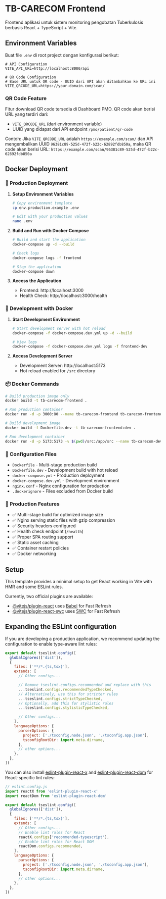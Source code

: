 # TB-CARECOM Frontend

Frontend aplikasi untuk sistem monitoring pengobatan Tuberkulosis berbasis React + TypeScript + Vite.

## Environment Variables

Buat file `.env` di root project dengan konfigurasi berikut:

```env
# API Configuration
VITE_API_URL=http://localhost:8000/api

# QR Code Configuration
# Base URL untuk QR code - UUID dari API akan ditambahkan ke URL ini
VITE_QRCODE_URL=https://your-domain.com/scan/
```

### QR Code Feature

Fitur download QR code tersedia di Dashboard PMO. QR code akan berisi URL yang terdiri dari:
- `VITE_QRCODE_URL` (dari environment variable)
- UUID yang didapat dari API endpoint `/pmo/patient/qr-code`

Contoh: Jika `VITE_QRCODE_URL` adalah `https://example.com/scan/` dan API mengembalikan UUID `96381c89-525d-472f-b22c-62892fdb850a`, maka QR code akan berisi URL: `https://example.com/scan/96381c89-525d-472f-b22c-62892fdb850a`

## Docker Deployment

### 🐳 Production Deployment

1. **Setup Environment Variables**
   ```bash
   # Copy environment template
   cp env.production.example .env
   
   # Edit with your production values
   nano .env
   ```

2. **Build and Run with Docker Compose**
   ```bash
   # Build and start the application
   docker-compose up -d --build
   
   # Check logs
   docker-compose logs -f frontend
   
   # Stop the application
   docker-compose down
   ```

3. **Access the Application**
   - Frontend: http://localhost:3000
   - Health Check: http://localhost:3000/health

### 🔧 Development with Docker

1. **Start Development Environment**
   ```bash
   # Start development server with hot reload
   docker-compose -f docker-compose.dev.yml up -d --build
   
   # View logs
   docker-compose -f docker-compose.dev.yml logs -f frontend-dev
   ```

2. **Access Development Server**
   - Development Server: http://localhost:5173
   - Hot reload enabled for `/src` directory

### 📦 Docker Commands

```bash
# Build production image only
docker build -t tb-carecom-frontend .

# Run production container
docker run -d -p 3000:80 --name tb-carecom-frontend tb-carecom-frontend

# Build development image
docker build -f Dockerfile.dev -t tb-carecom-frontend:dev .

# Run development container
docker run -d -p 5173:5173 -v $(pwd)/src:/app/src --name tb-carecom-dev tb-carecom-frontend:dev
```

### 🔧 Configuration Files

- `Dockerfile` - Multi-stage production build
- `Dockerfile.dev` - Development build with hot reload
- `docker-compose.yml` - Production deployment
- `docker-compose.dev.yml` - Development environment
- `nginx.conf` - Nginx configuration for production
- `.dockerignore` - Files excluded from Docker build

### 🚀 Production Features

- ✅ Multi-stage build for optimized image size
- ✅ Nginx serving static files with gzip compression
- ✅ Security headers configured
- ✅ Health check endpoint (`/health`)
- ✅ Proper SPA routing support
- ✅ Static asset caching
- ✅ Container restart policies
- ✅ Docker networking

## Setup

This template provides a minimal setup to get React working in Vite with HMR and some ESLint rules.

Currently, two official plugins are available:

- [@vitejs/plugin-react](https://github.com/vitejs/vite-plugin-react/blob/main/packages/plugin-react) uses [Babel](https://babeljs.io/) for Fast Refresh
- [@vitejs/plugin-react-swc](https://github.com/vitejs/vite-plugin-react/blob/main/packages/plugin-react-swc) uses [SWC](https://swc.rs/) for Fast Refresh

## Expanding the ESLint configuration

If you are developing a production application, we recommend updating the configuration to enable type-aware lint rules:

```js
export default tseslint.config([
  globalIgnores(['dist']),
  {
    files: ['**/*.{ts,tsx}'],
    extends: [
      // Other configs...

      // Remove tseslint.configs.recommended and replace with this
      ...tseslint.configs.recommendedTypeChecked,
      // Alternatively, use this for stricter rules
      ...tseslint.configs.strictTypeChecked,
      // Optionally, add this for stylistic rules
      ...tseslint.configs.stylisticTypeChecked,

      // Other configs...
    ],
    languageOptions: {
      parserOptions: {
        project: ['./tsconfig.node.json', './tsconfig.app.json'],
        tsconfigRootDir: import.meta.dirname,
      },
      // other options...
    },
  },
])
```

You can also install [eslint-plugin-react-x](https://github.com/Rel1cx/eslint-react/tree/main/packages/plugins/eslint-plugin-react-x) and [eslint-plugin-react-dom](https://github.com/Rel1cx/eslint-react/tree/main/packages/plugins/eslint-plugin-react-dom) for React-specific lint rules:

```js
// eslint.config.js
import reactX from 'eslint-plugin-react-x'
import reactDom from 'eslint-plugin-react-dom'

export default tseslint.config([
  globalIgnores(['dist']),
  {
    files: ['**/*.{ts,tsx}'],
    extends: [
      // Other configs...
      // Enable lint rules for React
      reactX.configs['recommended-typescript'],
      // Enable lint rules for React DOM
      reactDom.configs.recommended,
    ],
    languageOptions: {
      parserOptions: {
        project: ['./tsconfig.node.json', './tsconfig.app.json'],
        tsconfigRootDir: import.meta.dirname,
      },
      // other options...
    },
  },
])
```
